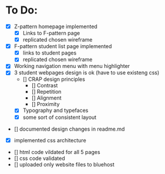 # To Do:
- [X] Z-pattern homepage implemented
  - [X] Links to F-pattern page
  - [X] replicated chosen wireframe
- [X] F-pattern student list page implemented
  - [X] links to student pages
  - [X] replicated chosen wireframe
- [X] Working navigation menu with menu highlighter
- [X] 3 student webpages design is ok (have to use existeng css)
  - [] CRAP design principles
    - [] Contrast
    - [] Repetition
    - [] Alignment
    - [] Proximity
  - [X] Typography and typefaces
  - [X] some sort of consistent layout
- [] documented design changes in readme.md
- [X] implemented css architecture
- [] html code vildated for all 5 pages
- [] css code validated
- [] uploaded only website files to bluehost
